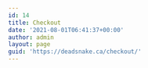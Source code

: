 ```yaml
---
id: 14
title: Checkout
date: '2021-08-01T06:41:37+00:00'
author: admin
layout: page
guid: 'https://deadsnake.ca/checkout/'
---
```


<div class="woocommerce"></div>